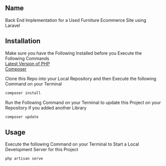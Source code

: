 ## Name
Back End Implementation for a Used Furniture Ecommerce Site using Laravel

## Installation
Make sure you have the Following Installed before you Execute the Following Commands <br> 
[Latest Version of PHP](https://www.php.net/) <br> 
[Composer](https://getcomposer.org/) <br> 


Clone this Repo into your Local Repository and then Execute the following Command on your Terminal
```bash
composer install
```

Run the Following Command on your Terminal to update this Project on your Repository if you added another Library
```bash
composer update
```

## Usage
Execute the following Command on your Terminal to Start a Local Development Server for this Project
```bash
php artisan serve
```
